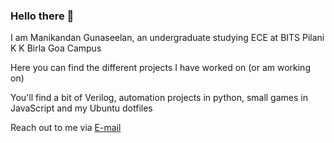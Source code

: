 ### Hello there 👋

<!--
**manig1729/manig1729** is a ✨ _special_ ✨ repository because its `README.md` (this file) appears on your GitHub profile.

Here are some ideas to get you started:

- 🔭 I’m currently working on ...
- 🌱 I’m currently learning ...
- 👯 I’m looking to collaborate on ...
- 🤔 I’m looking for help with ...
- 💬 Ask me about ...
- 📫 How to reach me: ...
- 😄 Pronouns: ...
- ⚡ Fun fact: ...
-->

I am Manikandan Gunaseelan, an undergraduate studying ECE at BITS Pilani K K Birla Goa Campus

Here you can find the different projects I have worked on (or am working on)

You'll find a bit of Verilog, automation projects in python, small games in JavaScript and my Ubuntu dotfiles

Reach out to me via [E-mail](mailto:manikandang1729@gmail.com)
